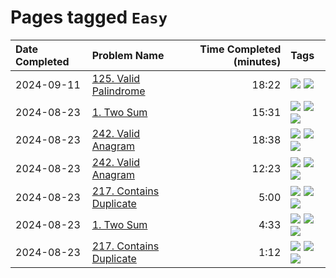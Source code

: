 # Pages tagged `Easy`

|Date Completed|Problem Name|Time Completed  (minutes)|Tags
|:---|:---|---:|:---|
|2024-09-11|[125. Valid Palindrome](../125ValidPalindrome1.md)|18:22|[![](https://img.shields.io/badge/tag-Easy-25a9f1)](../tags/Easy.md) [![](https://img.shields.io/badge/tag-Two-Pointers-e2851f)](../tags/Two-Pointers.md)|
|2024-08-23|[1. Two Sum](../1TwoSum1.md)|15:31|[![](https://img.shields.io/badge/tag-Arrays-4b9e32)](../tags/Arrays.md) [![](https://img.shields.io/badge/tag-Easy-25a9f1)](../tags/Easy.md) [![](https://img.shields.io/badge/tag-Hashing-33b5de)](../tags/Hashing.md)|
|2024-08-23|[242. Valid Anagram](../242ValidAnagram2.md)|18:38|[![](https://img.shields.io/badge/tag-Arrays-4b9e32)](../tags/Arrays.md) [![](https://img.shields.io/badge/tag-Easy-25a9f1)](../tags/Easy.md) [![](https://img.shields.io/badge/tag-Hashing-33b5de)](../tags/Hashing.md)|
|2024-08-23|[242. Valid Anagram](../242ValidAnagram1.md)|12:23|[![](https://img.shields.io/badge/tag-Arrays-4b9e32)](../tags/Arrays.md) [![](https://img.shields.io/badge/tag-Easy-25a9f1)](../tags/Easy.md) [![](https://img.shields.io/badge/tag-Hashing-33b5de)](../tags/Hashing.md)|
|2024-08-23|[217. Contains Duplicate](../217ContainsDuplicateAttempt1.md)|5:00|[![](https://img.shields.io/badge/tag-Arrays-4b9e32)](../tags/Arrays.md) [![](https://img.shields.io/badge/tag-Easy-25a9f1)](../tags/Easy.md) [![](https://img.shields.io/badge/tag-Hashing-33b5de)](../tags/Hashing.md)|
|2024-08-23|[1. Two Sum](../1TwoSum2.md)|4:33|[![](https://img.shields.io/badge/tag-Arrays-4b9e32)](../tags/Arrays.md) [![](https://img.shields.io/badge/tag-Easy-25a9f1)](../tags/Easy.md) [![](https://img.shields.io/badge/tag-Hashing-33b5de)](../tags/Hashing.md)|
|2024-08-23|[217. Contains Duplicate](../217ContainsDuplicate2.md)|1:12|[![](https://img.shields.io/badge/tag-Arrays-4b9e32)](../tags/Arrays.md) [![](https://img.shields.io/badge/tag-Easy-25a9f1)](../tags/Easy.md) [![](https://img.shields.io/badge/tag-Hashing-33b5de)](../tags/Hashing.md)|